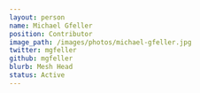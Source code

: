 ```yaml
---
layout: person
name: Michael Gfeller
position: Contributor
image_path: /images/photos/michael-gfeller.jpg
twitter: mgfeller
github: mgfeller
blurb: Mesh Head
status: Active
---
```

